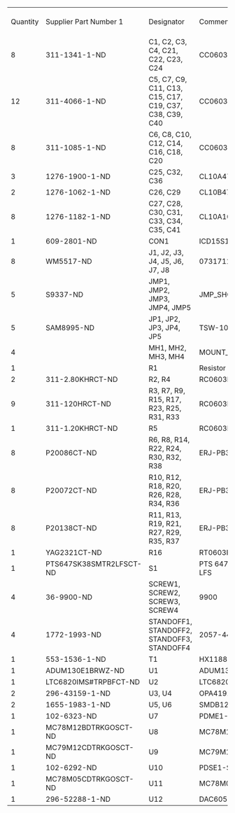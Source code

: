 | | | | | | |
|-|-|-|-|-|-|
|Quantity|Supplier Part Number 1|Designator|Comment|Value|Supplier Order Qty 1|
|8|311-1341-1-ND|C1, C2, C3, C4, C21, C22, C23, C24|CC0603KRX7R8BB104|0.1uF|80|
|12|311-4066-1-ND|C5, C7, C9, C11, C13, C15, C17, C19, C37, C38, C39, C40|CC0603KRX7R7BB184|0.18uF|120|
|8|311-1085-1-ND|C6, C8, C10, C12, C14, C16, C18, C20|CC0603KRX7R9BB103|10nF|80|
|3|1276-1900-1-ND|C25, C32, C36|CL10A475KA8NQNC|4.7uF|30|
|2|1276-1062-1-ND|C26, C29|CL10B474KO8NNNC|0.47uF|20|
|8|1276-1182-1-ND|C27, C28, C30, C31, C33, C34, C35, C41|CL10A105KP8NNNC|1uF|80|
|1|609-2801-ND|CON1|ICD15S13E6GX00LF| |10|
|8|WM5517-ND|J1, J2, J3, J4, J5, J6, J7, J8|0731711900| |80|
|5|S9337-ND|JMP1, JMP2, JMP3, JMP4, JMP5|JMP_SHORT| |50|
|5|SAM8995-ND|JP1, JP2, JP3, JP4, JP5|TSW-103-07-F-S| |50|
|4| |MH1, MH2, MH3, MH4|MOUNT_HOLE| | |
|1| |R1|Resistor|DNP| |
|2|311-2.80KHRCT-ND|R2, R4|RC0603FR-072K8L|2.8K|20|
|9|311-120HRCT-ND|R3, R7, R9, R15, R17, R23, R25, R31, R33|RC0603FR-07120RL|120|90|
|1|311-1.20KHRCT-ND|R5|RC0603FR-071K2L|1.2K|10|
|8|P20086CT-ND|R6, R8, R14, R22, R24, R30, R32, R38|ERJ-PB3B1002V|10K|80|
|8|P20072CT-ND|R10, R12, R18, R20, R26, R28, R34, R36|ERJ-PB3B7501V|7.5K|80|
|8|P20138CT-ND|R11, R13, R19, R21, R27, R29, R35, R37|ERJ-PB3B3002V|30K|80|
|1|YAG2321CT-ND|R16|RT0603FRE0710KL|10K|10|
|1|PTS647SK38SMTR2LFSCT-ND|S1|PTS 647 SK38 SMTR2 LFS| |10|
|4|36-9900-ND|SCREW1, SCREW2, SCREW3, SCREW4|9900| |40|
|4|1772-1993-ND|STANDOFF1, STANDOFF2, STANDOFF3, STANDOFF4|2057-440-AL-7| |40|
|1|553-1536-1-ND|T1|HX1188NLT| |10|
|1|ADUM130E1BRWZ-ND|U1|ADUM130E1BRWZ| |10|
|1|LTC6820IMS#TRPBFCT-ND|U2|LTC6820IMS#TRPBF| |10|
|2|296-43159-1-ND|U3, U4|OPA4192IDR| |20|
|2|1655-1983-1-ND|U5, U6|SMDB12CTR| |20|
|1|102-6323-ND|U7|PDME1-S5-D15-S| |10|
|1|MC78M12BDTRKGOSCT-ND|U8|MC78M12BDTRKG| |10|
|1|MC79M12CDTRKGOSCT-ND|U9|MC79M12CDTRKG| |10|
|1|102-6292-ND|U10|PDSE1-S5-S9-S| |10|
|1|MC78M05CDTRKGOSCT-ND|U11|MC78M05CDTRKG| |10|
|1|296-52288-1-ND|U12|DAC60508MCRTET| |10|
